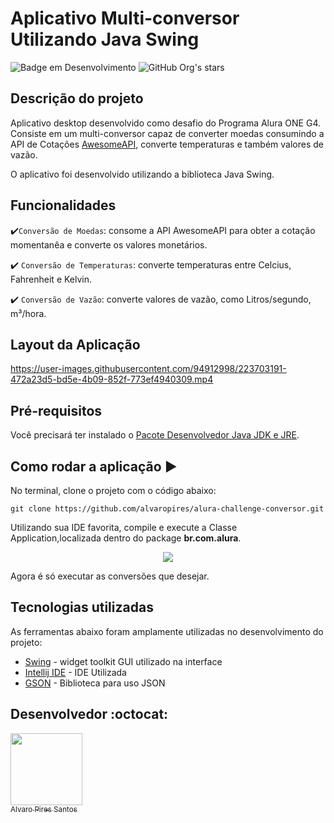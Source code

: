 # Aplicativo Multi-conversor Utilizando Java Swing

![Badge em Desenvolvimento](https://img.shields.io/badge/STATUS-EM%20DESENVOLVIMENTO-green)
![GitHub Org's stars](https://img.shields.io/github/stars/alvaropires?style=social)

## Descrição do projeto
Aplicativo desktop desenvolvido como desafio do Programa Alura ONE G4. Consiste em um multi-conversor capaz de
converter moedas consumindo a API de Cotações <a href = "https://docs.awesomeapi.com.br/api-de-moedas">AwesomeAPI</a>, converte temperaturas e também valores de vazão.

O aplicativo foi desenvolvido utilizando a biblioteca Java Swing.

## Funcionalidades
:heavy_check_mark:`Conversão de Moedas`: consome a API AwesomeAPI para obter a cotação momentanêa e converte os valores monetários.

:heavy_check_mark: `Conversão de Temperaturas`: converte temperaturas entre Celcius, Fahrenheit e Kelvin.

:heavy_check_mark: `Conversão de Vazão`: converte valores de vazão, como Litros/segundo, m³/hora.

## Layout da Aplicação



https://user-images.githubusercontent.com/94912998/223703191-472a23d5-bd5e-4b09-852f-773ef4940309.mp4


## Pré-requisitos
Você precisará ter instalado o 
<a href="https://www.oracle.com/br/java/technologies/downloads/">Pacote Desenvolvedor Java JDK e JRE</a>.

## Como rodar a aplicação :arrow_forward:

No terminal, clone o projeto com o código abaixo:

```
git clone https://github.com/alvaropires/alura-challenge-conversor.git
```

Utilizando sua IDE favorita, compile e execute a Classe Application,localizada dentro do package <strong>br.com.alura</strong>.


<p align="center">
<img src = "https://user-images.githubusercontent.com/94912998/223709938-02226141-b92e-4180-8b9b-9942d5de574a.png">
</p>

Agora é só executar as conversões que desejar.

## Tecnologias utilizadas

As ferramentas abaixo foram amplamente utilizadas no desenvolvimento do projeto:

* [Swing](https://www.alura.com.br/artigos/como-criar-interface-grafica-swing-java) - widget toolkit GUI utilizado na interface
* [Intellij IDE](https://www.jetbrains.com/pt-br/idea/) - IDE Utilizada
* [GSON](https://github.com/google/gson) - Biblioteca para uso JSON

## Desenvolvedor :octocat:

[<img src="https://avatars.githubusercontent.com/u/94912998?s=96&v=4" width=115><br><sub>Alvaro Pires Santos</sub>](https://github.com/alvaropires)




